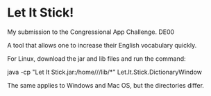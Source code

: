 # Let It Stick!
My submission to the Congressional App Challenge. 
DE00

A tool that allows one to increase their English vocabulary quickly.

For Linux, download the jar and lib files and run the command:

java -cp "Let It Stick.jar:/home/<Your UserName>/<Directory>/lib/*" Let.It.Stick.DictionaryWindow

The same applies to Windows and Mac OS, but the directories differ.


